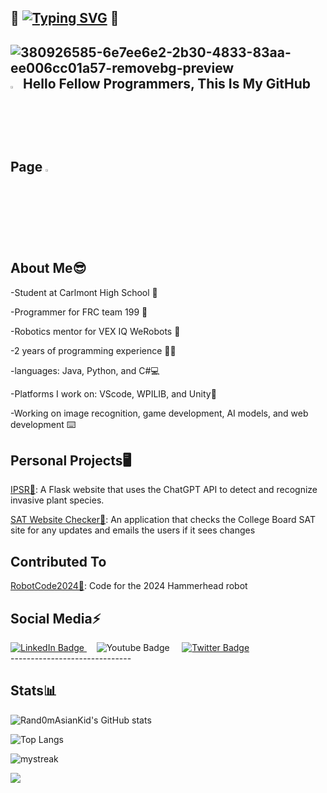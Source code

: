 👋 [![Typing SVG](https://readme-typing-svg.demolab.com?font=Fira+Code&weight=700&size=15&pause=100&color=F79929&center=true&width=435&separator=%3C&lines=%F0%9F%91%8BSystem.out.print(%E2%80%9CHello%2C+I+am+Matthew%E2%80%9D);%F0%9F%91%8B)](https://git.io/typing-svg) 👋
-------------------------------------------
![380926585-6e7ee6e2-2b30-4833-83aa-ee006cc01a57-removebg-preview](https://github.com/user-attachments/assets/d91bd70b-e852-48c9-bff8-10c5f5329408)
<img src="https://github.com/user-attachments/assets/6e7ee6e2-2b30-4833-83aa-ee006cc01a57" width=3% height=3%> **Hello Fellow Programmers, This Is My GitHub Page** <img src="https://github.com/user-attachments/assets/6e7ee6e2-2b30-4833-83aa-ee006cc01a57" width=3% height=3%>
-------------------------------------------
**About Me**😎
-------------------------------------------
-Student at Carlmont High School 🏫

-Programmer for FRC team 199 🦾 

-Robotics mentor for VEX IQ WeRobots 🤖 

-2 years of programming experience 👨‍💻 

-languages: Java, Python, and C#💻

-Platforms I work on: VScode, WPILIB, and Unity👾

-Working on image recognition, game development, 
 AI models, and web development ⌨️

Personal Projects🖥️
-----------------------------------------
[IPSR🌱](https://github.com/Rand0mAsianKid/Invasive-Plant-Species-Image-Recognition-Website): A Flask website that uses the ChatGPT API to detect and recognize invasive plant species.

[SAT Website Checker📃](https://github.com/Rand0mAsianKid/SAT-Website-Checker): An application that checks the College Board SAT site for any updates and emails the users if it sees changes

Contributed To
------------------------------
[RobotCode2024🦈](https://github.com/DeepBlueRobotics/RobotCode2024): Code for the 2024 Hammerhead robot

Social Media⚡
-----------------------------
<div id="badges">
  <a href="(https://www.linkedin.com/in/matthew-lum-75a45b305/)">
    <img src="https://img.shields.io/badge/LinkedIn-blue?style=for-the-badge&logo=linkedin&logoColor=white" alt="LinkedIn Badge"/>
  </a> &nbsp;&nbsp;&nbsp;   <a(https://www.youtube.com/@Rand0mAsianKid-e3v)">
    <img src="https://img.shields.io/badge/YouTube-red?style=for-the-badge&logo=youtube&logoColor=white" alt="Youtube Badge"/>
  </a> &nbsp;&nbsp;&nbsp; <a href="(https://x.com/asian77496)">
    <img src="https://img.shields.io/badge/Twitter-blue?style=for-the-badge&logo=twitter&logoColor=white" alt="Twitter Badge"/>
  </a>
</div>
------------------------------

Stats📊
------------------------------
![Rand0mAsianKid's GitHub stats](https://github-readme-stats.vercel.app/api?username=Rand0mAsianKid&theme=dark&show_icons=true)

![Top Langs](https://github-readme-stats.vercel.app/api/top-langs/?username=Rand0mAsianKid&theme=dark&show_size_weight=0.5&count_weight=0.5)

<img src="https://github-readme-streak-stats.herokuapp.com/?user=Rand0mAsianKid&theme=dark&show" alt="mystreak"/>

![](https://komarev.com/ghpvc/?username=your-github-Rand0mAsianKid)

